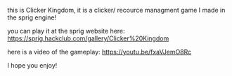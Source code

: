 this is Clicker Kingdom, it is a clicker/ recource managment game I made in the sprig engine!

you can play it at the sprig website here: 
https://sprig.hackclub.com/gallery/Clicker%20Kingdom

here is a video of the gameplay:
https://youtu.be/fxaVJemO8Rc

I hope you enjoy! 
